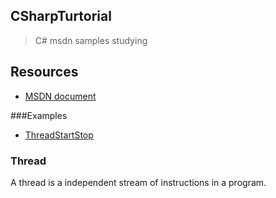## CSharpTurtorial
> C# msdn samples studying

Resources
-----
- [MSDN document](https://msdn.microsoft.com/en-us/library/aa287558(v=vs.71).aspx)

###Examples
- [ThreadStartStop](#Thread)

### Thread
A thread is a independent stream of instructions in a program.
